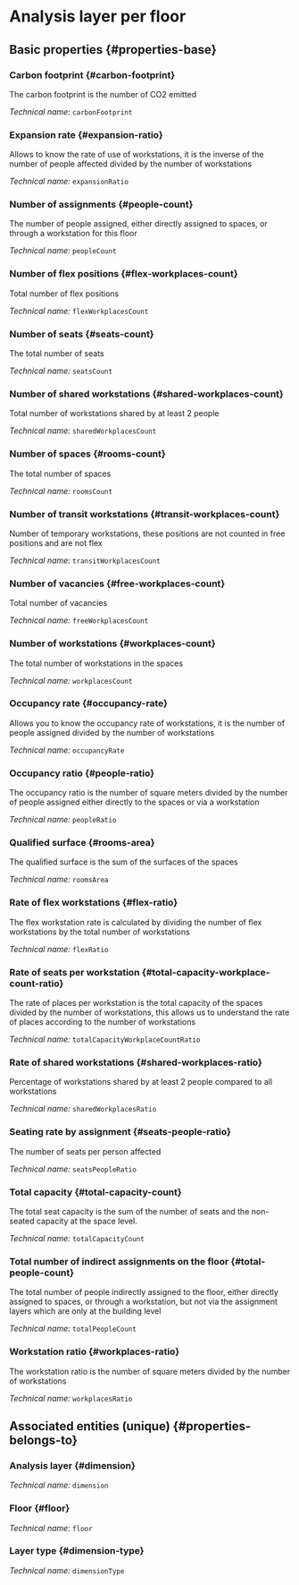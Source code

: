 # Analysis layer per floor
<!--- THIS FILE IS GENERATED PLEASE DO NOT EDIT IT DIRECTLY --->



<OH code="dimensionFloor"/>


## Basic properties {#properties-base}

### Carbon footprint {#carbon-footprint}

The carbon footprint is the number of CO2 emitted

*Technical name:* ```carbonFootprint```
<PH code="dimensionFloor:carbonFootprint"/>

### Expansion rate {#expansion-ratio}

Allows to know the rate of use of workstations, it is the inverse of the number of people affected divided by the number of workstations

*Technical name:* ```expansionRatio```
<PH code="dimensionFloor:expansionRatio"/>

### Number of assignments {#people-count}

The number of people assigned, either directly assigned to spaces, or through a workstation for this floor

*Technical name:* ```peopleCount```
<PH code="dimensionFloor:peopleCount"/>

### Number of flex positions {#flex-workplaces-count}

Total number of flex positions

*Technical name:* ```flexWorkplacesCount```
<PH code="dimensionFloor:flexWorkplacesCount"/>

### Number of seats {#seats-count}

The total number of seats

*Technical name:* ```seatsCount```
<PH code="dimensionFloor:seatsCount"/>

### Number of shared workstations {#shared-workplaces-count}

Total number of workstations shared by at least 2 people

*Technical name:* ```sharedWorkplacesCount```
<PH code="dimensionFloor:sharedWorkplacesCount"/>

### Number of spaces {#rooms-count}

The total number of spaces

*Technical name:* ```roomsCount```
<PH code="dimensionFloor:roomsCount"/>

### Number of transit workstations {#transit-workplaces-count}

Number of temporary workstations, these positions are not counted in free positions and are not flex

*Technical name:* ```transitWorkplacesCount```
<PH code="dimensionFloor:transitWorkplacesCount"/>

### Number of vacancies {#free-workplaces-count}

Total number of vacancies

*Technical name:* ```freeWorkplacesCount```
<PH code="dimensionFloor:freeWorkplacesCount"/>

### Number of workstations {#workplaces-count}

The total number of workstations in the spaces

*Technical name:* ```workplacesCount```
<PH code="dimensionFloor:workplacesCount"/>

### Occupancy rate {#occupancy-rate}

Allows you to know the occupancy rate of workstations, it is the number of people assigned divided by the number of workstations

*Technical name:* ```occupancyRate```
<PH code="dimensionFloor:occupancyRate"/>

### Occupancy ratio {#people-ratio}

The occupancy ratio is the number of square meters divided by the number of people assigned either directly to the spaces or via a workstation

*Technical name:* ```peopleRatio```
<PH code="dimensionFloor:peopleRatio"/>

### Qualified surface {#rooms-area}

The qualified surface is the sum of the surfaces of the spaces

*Technical name:* ```roomsArea```
<PH code="dimensionFloor:roomsArea"/>

### Rate of flex workstations {#flex-ratio}

The flex workstation rate is calculated by dividing the number of flex workstations by the total number of workstations

*Technical name:* ```flexRatio```
<PH code="dimensionFloor:flexRatio"/>

### Rate of seats per workstation {#total-capacity-workplace-count-ratio}

The rate of places per workstation is the total capacity of the spaces divided by the number of workstations, this allows us to understand the rate of places according to the number of workstations

*Technical name:* ```totalCapacityWorkplaceCountRatio```
<PH code="dimensionFloor:totalCapacityWorkplaceCountRatio"/>

### Rate of shared workstations {#shared-workplaces-ratio}

Percentage of workstations shared by at least 2 people compared to all workstations

*Technical name:* ```sharedWorkplacesRatio```
<PH code="dimensionFloor:sharedWorkplacesRatio"/>

### Seating rate by assignment {#seats-people-ratio}

The number of seats per person affected

*Technical name:* ```seatsPeopleRatio```
<PH code="dimensionFloor:seatsPeopleRatio"/>

### Total capacity {#total-capacity-count}

The total seat capacity is the sum of the number of seats and the non-seated capacity at the space level.

*Technical name:* ```totalCapacityCount```
<PH code="dimensionFloor:totalCapacityCount"/>

### Total number of indirect assignments on the floor {#total-people-count}

The total number of people indirectly assigned to the floor, either directly assigned to spaces, or through a workstation, but not via the assignment layers which are only at the building level

*Technical name:* ```totalPeopleCount```
<PH code="dimensionFloor:totalPeopleCount"/>

### Workstation ratio {#workplaces-ratio}

The workstation ratio is the number of square meters divided by the number of workstations

*Technical name:* ```workplacesRatio```
<PH code="dimensionFloor:workplacesRatio"/>


## Associated entities (unique) {#properties-belongs-to}

### Analysis layer {#dimension}



*Technical name:* ```dimension```
<PH code="dimensionFloor:dimension"/>

### Floor {#floor}



*Technical name:* ```floor```
<PH code="dimensionFloor:floor"/>

### Layer type {#dimension-type}



*Technical name:* ```dimensionType```
<PH code="dimensionFloor:dimensionType"/>





